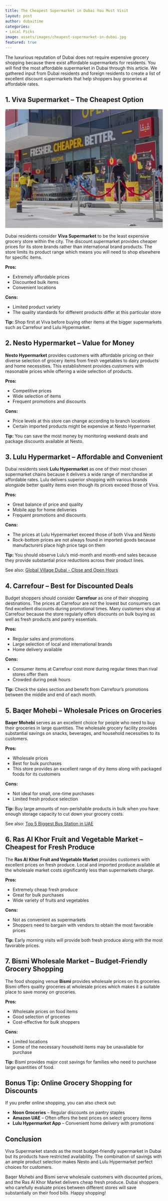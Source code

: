 ```yaml
---
title: The Cheapest Supermarket in Dubai You Must Visit
layout: post
author: dubaitime
categories: 
- Local Picks
image: assets/images/cheapest-supermarket-in-dubai.jpg
featured: true
--- 
```


The luxurious reputation of Dubai does not require expensive grocery shopping because there exist affordable supermarkets for residents. You will find the most affordable supermarket in Dubai through this article. We gathered input from Dubai residents and foreign residents to create a list of excellent discount supermarkets that help shoppers buy groceries at affordable rates.

## 1. Viva Supermarket – The Cheapest Option

![viva-supermarket](assets/images/viva-supermarket.jpeg)

Dubai residents consider **Viva Supermarket** to be the least expensive grocery store within the city. The discount supermarket provides cheaper prices for its store brands rather than international brand products. The store limits its product range which means you will need to shop elsewhere for specific items.

**Pros:**
- Extremely affordable prices
- Discounted bulk items
- Convenient locations

**Cons:**
- Limited product variety
- The quality standards for different products differ at this particular store

**Tip:** Shop first at Viva before buying other items at the bigger supermarkets such as Carrefour and Lulu Hypermarket.

## 2. Nesto Hypermarket – Value for Money
**Nesto Hypermarket** provides customers with affordable pricing on their diverse selection of grocery items from fresh vegetables to dairy products and home necessities. This establishment provides customers with reasonable prices while offering a wide selection of products.

**Pros:**
- Competitive prices
- Wide selection of items
- Frequent promotions and discounts

**Cons:**
- Price levels at this store can change according to branch locations
- Certain imported products might be expensive at Nesto Hypermarket

**Tip:** You can save the most money by monitoring weekend deals and package discounts available at Nesto.

## 3. Lulu Hypermarket – Affordable and Convenient
Dubai residents seek **Lulu Hypermarket** as one of their most chosen supermarket chains because it delivers a wide range of merchandise at affordable rates. Lulu delivers superior shopping with various brands alongside better quality items even though its prices exceed those of Viva.

**Pros:**
- Great balance of price and quality
- Mobile app for home deliveries
- Frequent promotions and discounts

**Cons:**
- The prices at Lulu Hypermarket exceed those of both Viva and Nesto
- Rock-bottom prices are not always found in imported goods because manufacturers place high price tags on them

**Tip:** You should observe Lulu’s mid-month and month-end sales because they provide substantial price reductions across their product lines.

See also: [Global Village Dubai - Close and Open Hours](https://dubaitime.github.io/global-village-dubai-close-and-open-hours/)

## 4. Carrefour – Best for Discounted Deals
Budget shoppers should consider **Carrefour** as one of their shopping destinations. The prices at Carrefour are not the lowest but consumers can find excellent discounts during promotional times. Many customers shop at Carrefour because the store regularly offers discounts on bulk buying as well as fresh products and pantry essentials.

**Pros:**
- Regular sales and promotions
- Large selection of local and international brands
- Home delivery available

**Cons:**
- Consumer items at Carrefour cost more during regular times than rival stores offer them
- Crowded during peak hours

**Tip:** Check the sales section and benefit from Carrefour’s promotions between the middle and end of each month.

## 5. Baqer Mohebi – Wholesale Prices on Groceries
**Baqer Mohebi** serves as an excellent choice for people who need to buy their groceries in large quantities. The wholesale grocery facility provides substantial savings on snacks, beverages, and household necessities to its customers.

**Pros:**
- Wholesale prices
- Best for bulk purchases
- This store provides an excellent range of dry items along with packaged foods for its customers

**Cons:**
- Not ideal for small, one-time purchases
- Limited fresh produce selection

**Tip:** Buy large amounts of non-perishable products in bulk when you have enough storage capacity to cut down your grocery costs.

See also: [Top 5 Biggest Bus Station in UAE](https://dubaitime.github.io/biggest-bus-stn/)

## 6. Ras Al Khor Fruit and Vegetable Market – Cheapest for Fresh Produce
The **Ras Al Khor Fruit and Vegetable Market** provides customers with excellent prices on fresh produce. Local and imported produce available at the wholesale market costs significantly less than supermarkets charge.

**Pros:**
- Extremely cheap fresh produce
- Great for bulk purchases
- Wide variety of fruits and vegetables

**Cons:**
- Not as convenient as supermarkets
- Shoppers need to bargain with vendors to obtain the most favorable prices

**Tip:** Early morning visits will provide both fresh produce along with the most favorable prices.

## 7. Bismi Wholesale Market – Budget-Friendly Grocery Shopping
The food shopping venue **Bismi** provides wholesale prices on its groceries. Bismi offers quality groceries at wholesale prices which makes it a suitable place to save money on groceries.

**Pros:**
- Wholesale prices on food items
- Good selection of groceries
- Cost-effective for bulk shoppers

**Cons:**
- Limited locations
- Some of the necessary household items may be unavailable for purchase

**Tip:** Bismi provides major cost savings for families who need to purchase large quantities of food.

## Bonus Tip: Online Grocery Shopping for Discounts
If you prefer online shopping, you can also check out:
- **Noon Groceries** – Regular discounts on pantry staples
- **Amazon UAE** – Often offers the best prices on select grocery items
- **Lulu Hypermarket App** – Convenient home delivery with promotions

## Conclusion
Viva Supermarket stands as the most budget-friendly supermarket in Dubai but its products have restricted availability. The combination of savings with an ample product selection makes Nesto and Lulu Hypermarket perfect choices for customers.

Baqer Mohebi and Bismi serve wholesale customers with discounted prices, and the Ras Al Khor Market delivers cheap fresh produce. Dubai shoppers who carefully evaluate prices between different stores will save substantially on their food bills.  Happy shopping!
